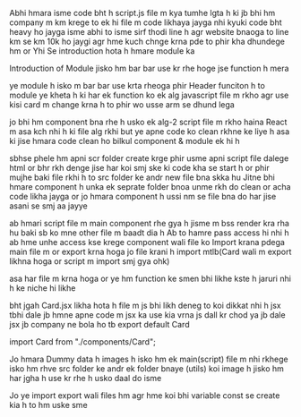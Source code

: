 <!-- AJ bnayge sbse phele header ko  -->
Abhi hmara isme code bht h script.js file m kya tumhe lgta h ki jb bhi hm company m km krege to ek hi file m code likhaya jayga nhi kyuki code bht heavy ho jayga isme abhi to isme sirf thodi line h agr website bnaoga to line km se km 10k ho jaygi agr hme kuch chnge krna pde to phir kha dhundege hm or Yhi Se introduction hota h hmare module ka

Introduction of  Module jisko hm bar bar use kr rhe hoge 
jse function h mera 
<!-- function Footer(){
  return (
    <div className="flex justify-center items-center mt-10 mb-10">
      <img src="https://assets.myntassets.com/w_980,c_limit,fl_progressive,dpr_2.0/assets/images/2025/OCTOBER/11/IwuJRLGq_003414bb3a5a4030bec6aca0d6d8f55a.jpg" className="w-[80%]"/>
    </div>
  )
} --> ye module h isko m bar bar use krta rheoga phir Header funciton h to module ye kheta h ki har ek function ko ek alg javascript file m rkho agr use kisi card m change krna h to phir wo usse arm se dhund lega
jo bhi hm component bna rhe h usko ek alg-2 script file m rkho haina
React m asa kch nhi h ki file alg rkhi but ye apne code ko clean rkhne ke liye h asa ki jise hmara code clean ho bilkul component & module ek hi h 

sbhse phele hm apni scr folder create krge phir usme apni script file dalege html or bhr rkh denge jise har koi smj ske ki code kha se start h or phir mujhe baki file rkhi h to src folder ke andr new file bna skka hu
Jitne bhi hmare component h unka ek seprate folder bnoa unme rkh do clean or acha code likha jayga or jo hmara component h ussi nm se file bna do har jise asani se smj aa jayye

ab hmari script file m main component rhe gya h jisme m bss render kra rha hu baki sb ko mne other file m baadt dia h Ab to hamre pass access hi nhi h ab hme unhe access kse krege component wali file ko 
Import krana pdega main file m or export krna hoga jo file krani h import mtlb(Card wali m export likhna hoga or script m import smj gya ohk)

asa har file m krna hoga or ye hm function ke smen bhi likhe kste h jaruri nhi h ke niche hi likhe 

bht jgah Card.jsx likha hota h file m js bhi likh deneg to koi dikkat nhi h jsx tbhi dale jb hmne apne code m jsx ka use kia vrna js dall kr chod ya jb dale jsx jb company ne bola ho tb 
export default Card

import Card from "./components/Card";

Jo hmara Dummy data h images h isko hm ek main(script) file m nhi rkhege isko hm rhve src folder ke andr ek folder bnaye (utils) koi image h jisko hm har jgha h use kr rhe h usko daal do isme

Jo ye import export wali files hm agr hme koi bhi variable const se create kia h to hm uske sme
<!-- ex : export default const arr = [etc] iss trah se nhi likh skte error dega or ek rule bhi h ek file m sirf ek hi export ho skta h 
export function greet(){  // pr asa likh skte h niche ni likh skte asa likh skte h 
    return <h1>Hello Coder Army</h1>
} suppose men ek ek funciton or creat kia 

function meet(){
    return <h1>Hello Bhaiya</h1>
}
or ab in dono function ki jarurat mujhe script file me h to m unka access kse le paoga m 
script file m asa lege
import {greet,meet} from "./utils/dummy"(jo bhi file name ho) jo hmare normal wale hote h unko hm asa export krate h 

agr koi function access krna or hmne uske agge default kuch nhi lgaya to improt m hme { } ye jarur milege or vse wali unme hoge export default (name)

agr kisi funcition ka nm hme change krna h to uske name ke agge as likh kr dusra nm likh skte ho ye isliye krte h suppose agr uss name ka kuch hua to problem ho jaygi isliye hm iska nm rename kr deta h (as) se 

Question : Why learn React ?
Answer : React most efficient way DOM ko manupulate(HTML file m kuch changes krna ) krta h or mujhe sirf apna UI bnane pr focus krna chiaye

hmne button pr onClick lgaya or usme andr dala ek arraySort callback function or phir wo functio ke andr sort kr dia 
function sortArray(){
    arry.sort((a,b)=>a.Price - b.Price)
    console.log(arry);
}
<button onClick={sortArray}>Sort by Price</button>
ye function to clra h hmara but ye hme UI m abhi show nhi hora console.log m hora h 
UI m update krne ke liye hme useState ka use krna hoga jse class 07 m kia h but ye class 06 h
to useState(arry) current arry dala or uski value dali A m or setA nm ka function bna dia 
or ab Hme Arry ka nm A rkh dia h to map bhi ussi pr lgega or phir mne jse hi mere A m kuch change hoga to setA ko call kr liye asa setA(A) 
but button pr click krne pr ab bhi ye UI m change nhi kra 

Iska rule h jse ki class 07 m useState ne dekha ki count = count + 1 tumhari value change hori h kyuki ye change hoti h isliye iska memory location bhi change hoti h isliye hi change hoti h jbki array m kuch nhi hota
but useState ne dekha ki array(A) to A h ye to jha thi whi h because array hota h heap m store wo bhi as a reference jb wo whi pe h apni location pr to wo change kyu krega phele bhi ussi location pr tha ab bhi whi pe h wo mna kr dega state memory location dekhata h 

isko show kran ke liye mujhe array ka clone bnana pdega tb hoga ye change jiska refererence dusra hoga 
setA(A) iska jgah isne ek dublicate(clone) bna dia jise new memory locatio milge or spread operator se hmne ye bna lia 
setA([...A]) ye location change hui haina isliye A sort ho gya kyuki useState ko chaiye changes wo hua h ab reference se change hokr isliye ab usen change kr dia 

React dobra value ko cahnge nhi krne deta agr koi chez zero h to wo phir se zero nhi krta js asa hi krta h 


jb filterbutton pr click krge to wo hmar sbse phle setA(B) ye execute hoga or phir call krega App wale function ko phir jo bhi value hmari filter hokr ayi wo use state m cli jaygi or useState arry wo filter hua data A ko bhej degi or phir yha pr hmara data update hora h A m wha cla jyga or show hoga phir display pr